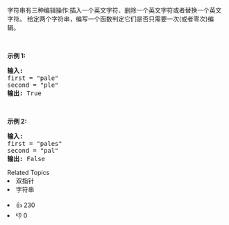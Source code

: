 <p>字符串有三种编辑操作:插入一个英文字符、删除一个英文字符或者替换一个英文字符。 给定两个字符串，编写一个函数判定它们是否只需要一次(或者零次)编辑。</p>

<p>&nbsp;</p>

<p><strong>示例&nbsp;1:</strong></p>

<pre>
<strong>输入:</strong> 
first = "pale"
second = "ple"
<strong>输出:</strong> True</pre>

<p>&nbsp;</p>

<p><strong>示例&nbsp;2:</strong></p>

<pre>
<strong>输入:</strong> 
first = "pales"
second = "pal"
<strong>输出:</strong> False
</pre>
<div><div>Related Topics</div><div><li>双指针</li><li>字符串</li></div></div><br><div><li>👍 230</li><li>👎 0</li></div>
